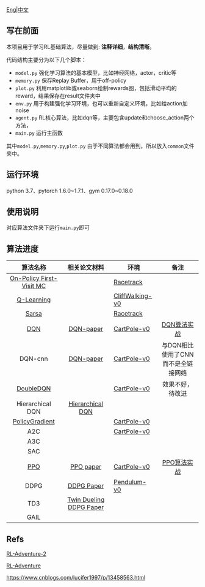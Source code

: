 
[Eng](https://github.com/JohnJim0816/reinforcement-learning-tutorials/blob/master/README_en.md)|[中文](https://github.com/JohnJim0816/reinforcement-learning-tutorials/blob/master/README.md)

## 写在前面

本项目用于学习RL基础算法，尽量做到: **注释详细**，**结构清晰**。

代码结构主要分为以下几个脚本：

* ```model.py``` 强化学习算法的基本模型，比如神经网络，actor，critic等
* ```memory.py``` 保存Replay Buffer，用于off-policy
* ```plot.py``` 利用matplotlib或seaborn绘制rewards图，包括滑动平均的reward，结果保存在result文件夹中
* ```env.py``` 用于构建强化学习环境，也可以重新自定义环境，比如给action加noise
* ```agent.py``` RL核心算法，比如dqn等，主要包含update和choose_action两个方法，
* ```main.py``` 运行主函数

其中```model.py```,```memory.py```,```plot.py``` 由于不同算法都会用到，所以放入```common```文件夹中。

## 运行环境

python 3.7、pytorch 1.6.0~1.7.1、gym 0.17.0~0.18.0
## 使用说明

对应算法文件夹下运行```main.py```即可
## 算法进度

|                           算法名称                           |                        相关论文材料                         | 环境                                                         |                             备注                             |
| :----------------------------------------------------------: | :---------------------------------------------------------: | ------------------------------------------------------------ | :----------------------------------------------------------: |
| [On-Policy First-Visit MC](https://github.com/JohnJim0816/rl-tutorials/tree/master/MonteCarlo) |                                                             | [Racetrack](https://github.com/JohnJim0816/rl-tutorials/blob/master/envs/racetrack_env.md) |                                                              |
| [Q-Learning](http://wanggithub.com/JohnJim0816/rl-tutorials/tree/master/QLearning) |                                                             | [CliffWalking-v0](https://github.com/JohnJim0816/rl-tutorials/blob/master/envs/gym_info.md) |                                                              |
| [Sarsa](https://github.com/JohnJim0816/rl-tutorials/tree/master/Sarsa) |                                                             | [Racetrack](https://github.com/JohnJim0816/rl-tutorials/blob/master/envs/racetrack_env.md) |                                                              |
| [DQN](https://github.com/JohnJim0816/rl-tutorials/tree/master/DQN) | [DQN-paper](https://www.cs.toronto.edu/~vmnih/docs/dqn.pdf) | [CartPole-v0](https://github.com/JohnJim0816/rl-tutorials/blob/master/envs/gym_info.md) | [DQN算法实战](https://blog.csdn.net/JohnJim0/article/details/109557173) |
|                           DQN-cnn                            | [DQN-paper](https://www.cs.toronto.edu/~vmnih/docs/dqn.pdf) | [CartPole-v0](https://github.com/JohnJim0816/rl-tutorials/blob/master/envs/gym_info.md) |              与DQN相比使用了CNN而不是全链接网络              |
| [DoubleDQN](https://github.com/JohnJim0816/rl-tutorials/tree/master/DoubleDQN) |                                                             | [CartPole-v0](https://github.com/JohnJim0816/rl-tutorials/blob/master/envs/gym_info.md) |                       效果不好，待改进                       |
|                       Hierarchical DQN                       |    [Hierarchical DQN](https://arxiv.org/abs/1604.06057)     |                                                              |                                                              |
| [PolicyGradient](https://github.com/JohnJim0816/rl-tutorials/tree/master/PolicyGradient) |                                                             | [CartPole-v0](https://github.com/JohnJim0816/rl-tutorials/blob/master/envs/gym_info.md) |                                                              |
|                             A2C                              |                                                             | [CartPole-v0](https://github.com/JohnJim0816/rl-tutorials/blob/master/envs/gym_info.md) |                                                              |
|                             A3C                              |                                                             |                                                              |                                                              |
|                             SAC                              |                                                             |                                                              |                                                              |
| [PPO](https://github.com/JohnJim0816/rl-tutorials/tree/master/PPO) |        [PPO paper](https://arxiv.org/abs/1707.06347)        | [CartPole-v0](https://github.com/JohnJim0816/rl-tutorials/blob/master/envs/gym_info.md) | [PPO算法实战](https://blog.csdn.net/JohnJim0/article/details/115126363) |
|                             DDPG                             |       [DDPG Paper](https://arxiv.org/abs/1509.02971)        | [Pendulum-v0](https://github.com/JohnJim0816/rl-tutorials/blob/master/envs/gym_info.md) |                                                              |
|                             TD3                              | [Twin Dueling DDPG Paper](https://arxiv.org/abs/1802.09477) |                                                              |                                                              |
|                             GAIL                             |                                                             |                                                              |                                                              |




## Refs


[RL-Adventure-2](https://github.com/higgsfield/RL-Adventure-2)

[RL-Adventure](https://github.com/higgsfield/RL-Adventure)

https://www.cnblogs.com/lucifer1997/p/13458563.html
